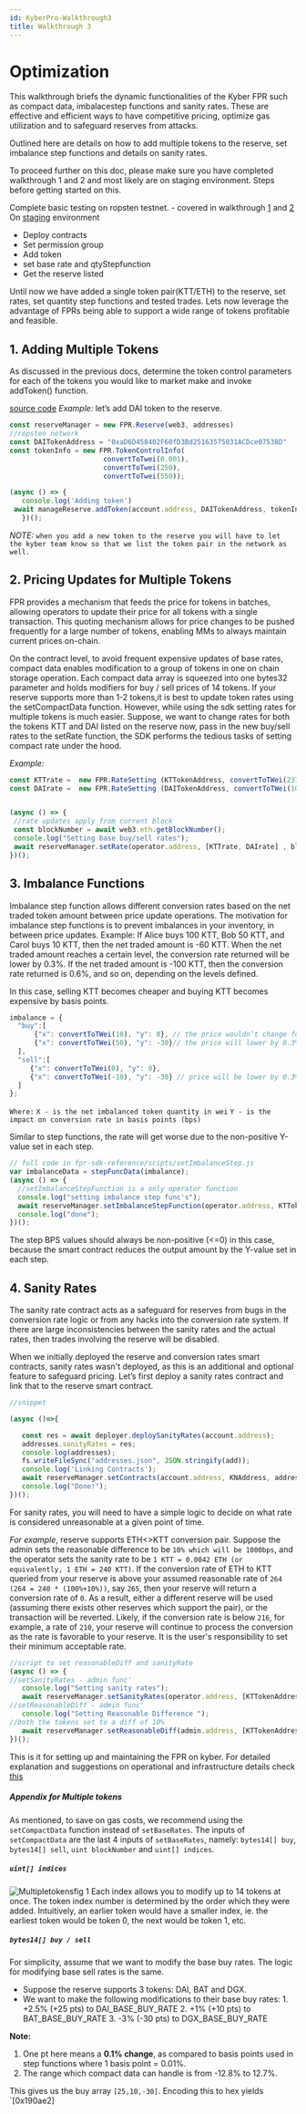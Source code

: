 ```yaml
---
id: KyberPro-Walkthrough3
title: Walkthrough 3
---
```

[//]: # (tagline)

# Optimization

This walkthrough briefs the dynamic functionalities of the Kyber FPR such as compact data, imbalacestep functions and sanity rates. These are effective and efficient ways to have competitive pricing, optimize gas utilization and to safeguard reserves from attacks. 


Outlined here are details on how to add multiple tokens to the reserve, set imbalance step functions and details on sanity rates.

To proceed further on this doc, please make sure you have completed walkthrough 1 and 2 and most likely are on staging environment. Steps before getting started on this.


Complete basic testing on ropsten testnet. - covered in walkthrough [1](kyberpro-walkthrough1.md) and [2](kyberpro-walkthrough2.md)
On [staging](kyberpro-mainnetstaging.md) environment 
* Deploy contracts
* Set permission group
* Add token
* set base rate and qtyStepfunction
* Get the reserve listed



Until now we have added a single token pair(KTT/ETH) to the reserve, set rates, set quantity step functions and tested trades. Lets now leverage the advantage of FPRs being able to support a wide range of tokens profitable and feasible.

## 1. Adding Multiple Tokens

As discussed in the previous docs, determine the token control parameters for each of the tokens you would like to market make and invoke addToken() function.

[source code](https://github.com/KyberNetwork/kyber-pro/tree/master/tutorials/scripts)
*Example:* let’s add DAI token to the reserve.
```js
const reserveManager = new FPR.Reserve(web3, addresses)
//ropsten network
const DAITokenAddress = "0xaD6D458402F60fD3Bd25163575031ACDce07538D"
const tokenInfo = new FPR.TokenControlInfo(
                       convertToTwei(0.001),
                       convertToTwei(250),
                       convertToTwei(550));

(async () => {
   console.log('Adding token')
 await manageReserve.addToken(account.address, DAITokenAddress, tokenInfo)
   })();
```
*NOTE:* `when you add a new token to the reserve you will have to let the kyber team know so that we list the token pair in the network as well.`


## 2. Pricing Updates for Multiple Tokens

FPR provides a mechanism that feeds the price for tokens in batches, allowing operators to update their price for all tokens with a single transaction. This quoting mechanism allows for price changes to be pushed frequently for a large number of tokens, enabling MMs to always maintain current prices on-chain.

On the contract level, to avoid frequent expensive updates of base rates, compact data enables modification to a group of tokens in one on chain storage operation. Each compact data array is squeezed into one bytes32 parameter and holds modifiers for buy / sell prices of 14 tokens. If your reserve supports more than 1-2 tokens,it is best to update token rates using the setCompactData function. However, while using the sdk setting rates for multiple tokens is much easier.
Suppose, we want to change rates for both the tokens KTT and DAI listed on the reserve now, pass in the new buy/sell rates to the setRate function, the SDK performs the tedious tasks of setting compact rate under the hood.

*Example:*
 ```js
const KTTrate =  new FPR.RateSetting (KTTokenAddress, convertToTWei(237), convertToTWei(0.0040));
const DAIrate =  new FPR.RateSetting (DAITokenAddress, convertToTWei(100), convertToTWei(0.0018));


(async () => {
  //rate updates apply from current block
  const blockNumber = await web3.eth.getBlockNumber();
  console.log("Setting base buy/sell rates");
  await reserveManager.setRate(operator.address, [KTTrate, DAIrate] , blockNumber);
})();
 ```

## 3. Imbalance Functions

Imbalance step function allows different conversion rates based on the net traded token amount between price update operations. The motivation for imbalance step functions is to prevent imbalances in your inventory, in between price updates.
Example:
If Alice buys 100 KTT, Bob 50 KTT, and Carol buys 10 KTT, then the net traded amount is -60 KTT. When the net traded amount reaches a certain level, the conversion rate returned will be lower by 0.3%. If the net traded amount is -100 KTT, then the conversion rate returned is 0.6%, and so on, depending on the levels defined.

In this case, selling KTT becomes cheaper and buying KTT becomes expensive by basis points.
```js
imbalance = {
  "buy":[
      {"x": convertToTWei(10), "y": 0}, // the price wouldn’t change for every +10 imbalance
      {"x": convertToTWei(50), "y": -30}// the price will lower by 0.3% for imbalance above 50 KTTtokens 
  ],
  "sell":[
     {"x": convertToTWei(0), "y": 0},
     {"x": convertToTWei(-10), "y": -30} // price will be lower by 0.3% for imbalances below 10KTTtokens
  ]
};
```
`Where:`
`X - is the net imbalanced token quantity in wei`
`Y - is the impact on conversion rate in basis points (bps)`

Similar to step functions, the rate will get worse due to the non-positive Y-value set in each step.
```js
// full code in fpr-sdk-reference/scipts/setImbalanceStep.js
var imbalanceData = stepFuncData(imbalance);
(async () => {
  //setImbalanceStepFunction is a only operator function
  console.log("setting imbalance step func's");
  await reserveManager.setImbalanceStepFunction(operator.address, KTTokenAddress, imbalanceData.buy, imbalanceData.sell);
  console.log("done");
})();
```

The step BPS values should always be non-positive (<=0) in this case, because the smart contract reduces the output amount by the Y-value set in each step.


## 4. Sanity Rates


The sanity rate contract acts as a safeguard for reserves from bugs in the conversion rate logic or from any hacks into the conversion rate system. If there are large inconsistencies between the sanity rates and the actual rates, then trades involving the reserve will be disabled.

When we initially deployed the reserve and conversion rates smart contracts, sanity rates wasn't deployed, as this is an additional and optional feature to safeguard pricing.
Let’s first deploy a sanity rates contract and link that to the reserve smart contract.
```js
//snippet

(async ()=>{

   const res = await deployer.deploySanityRates(account.address);
   addresses.sanityRates = res;
   console.log(addresses);
   fs.writeFileSync("addresses.json", JSON.stringify(add));
   console.log('Linking Contracts');
   await reserveManager.setContracts(account.address, KNAddress, addresses.conversionRates,addresses.sanityRates);
   console.log("Done!");
})();
```
For sanity rates, you will need to have a simple logic to decide on what rate is considered unreasonable at a given point of time. 

*For example*, reserve supports ETH<>KTT conversion pair. Suppose the admin sets the reasonable difference to be `10% which will be 1000bps`, and the operator sets the sanity rate to be `1 KTT = 0.0042 ETH (or equivalently, 1 ETH = 240 KTT)`.
If the conversion rate of ETH to KTT queried from your reserve is above your assumed reasonable rate of `264 (264 = 240 * (100%+10%))`, say `265`, then your reserve will return a conversion rate of `0`. As a result, either a different reserve will be used (assuming there exists other reserves which support the pair), or the transaction will be reverted.
Likely, if the conversion rate is below `216`, for example, a rate of `210`, your reserve will continue to process the conversion as the rate is favorable to your reserve. It is the user's responsibility to set their minimum acceptable rate.

```js
//script to set reasonableDiff and sanityRate
(async () => {
//setSanityRates - admin func'
   console.log("Setting sanity rates");
   await reserveManager.setSanityRates(operator.address, [KTTokenAddress,DAITokenAddress],[convertToTWei(0.0040),convertToTWei(0.0018)]);
//setReasonableDiff - admin func'
   console.log("Setting Reasonable Difference ");
//both the tokens set to a diff of 10%
   await reserveManager.setReasonableDiff(admin.address, [KTTokenAddress,DAITokenAddress], [1000, 1000]);
})();

```

This is it for setting up and maintaining the FPR on kyber. For detailed explanation and suggestions on operational and infrastructure details check [this](kyberpro-infra.md)


##### Appendix for Multiple tokens

As mentioned, to save on gas costs, we recommend using the `setCompactData` function instead of `setBaseRates`. The inputs of `setCompactData` are the last 4 inputs of `setBaseRates`, namely: `bytes14[] buy`, `bytes14[] sell`, `uint blockNumber` and `uint[] indices`.

##### `uint[] indices`

![Multipletokensfig 1](/uploads/multipletokensfig-1.jpg "Multipletokensfig 1")
Each index allows you to modify up to 14 tokens at once. The token index number is determined by the order which they were added. Intuitively, an earlier token would have a smaller index, ie. the earliest token would be token 0, the next would be token 1, etc.

##### `bytes14[] buy / sell`

For simplicity, assume that we want to modify the base buy rates. The logic for modifying base sell rates is the same.

- Suppose the reserve supports 3 tokens: DAI, BAT and DGX.
- We want to make the following modifications to their base buy rates: 1. +2.5% (+25 pts) to DAI_BASE_BUY_RATE 2. +1% (+10 pts) to BAT_BASE_BUY_RATE 3. -3% (-30 pts) to DGX_BASE_BUY_RATE

**Note:**

1. One pt here means a **0.1% change**, as compared to basis points used in step functions where 1 basis point = 0.01%.
2. The range which compact data can handle is from -12.8% to 12.7%.

This gives us the buy array `[25,10,-30]`. Encoding this to hex yields `[0x190ae2]